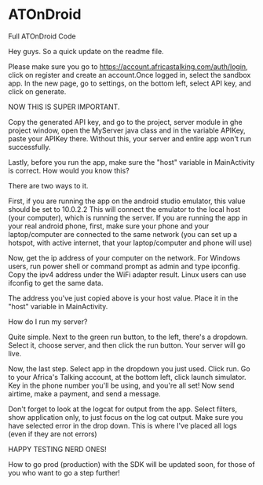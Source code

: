 # ATOnDroid
Full ATOnDroid Code

Hey guys. So a quick update on the readme file.

Please make sure you go to https://account.africastalking.com/auth/login, click on register and create an account.Once logged in, 
select the sandbox app. In the new page, go to settings, on the bottom left, select API key, and click on generate.

NOW THIS IS SUPER IMPORTANT.

Copy the generated API key, and go to the project, server module in ghe project window, open the MyServer java class and in the variable
APIKey, paste your APIKey there. Without this, your server and entire app won't run successfully. 

Lastly, before you run the app, make sure the "host" variable in MainActivity is correct. How would you know this?

There are two ways to it.

First, if you are running the app on the android studio emulator, this value should be set to 10.0.2.2 This will connect the emulator to the 
local host (your computer), which is running the server. If you are running the app in your real android phone, first, make sure your phone and your laptop/computer
are connected to the same network (you can set up a hotspot, with active internet, that your laptop/computer and phone will use)

Now, get the ip address of your computer on the network. For Windows users, run power shell or command prompt as admin and type ipconfig. 
Copy the ipv4 address under the WiFi adapter result. Linux users can use ifconfig to get the same data.

The address you've just copied above is your host value. Place it in the "host" variable in MainActivity.

How do I run my server?

Quite simple. Next to the green run button, to the left, there's a dropdown. Select it, choose server, and then click the run button.
Your server will go live.

Now, the last step. Select app in the dropdown you just used. Click run. 
Go to your Africa's Talking account, at the bottom left, click launch simulator. Key in the phone number you'll be using, and you're all set!
Now send airtime, make a payment, and send a message.

Don't forget to look at the logcat for output from the app. Select filters, show application only, to just focus on the log cat output. Make sure 
you have selected error in the drop down. This is where I've placed all logs (even if they are not errors)

HAPPY TESTING NERD ONES!

How to go prod (production) with the SDK will be updated soon, for those of you who want to go a step further!



